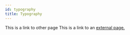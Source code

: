 ```yaml
---
id: typography
title: Typography
---
```


This is a link to other page This is a link to an [external page.](http://www.example.com/)
